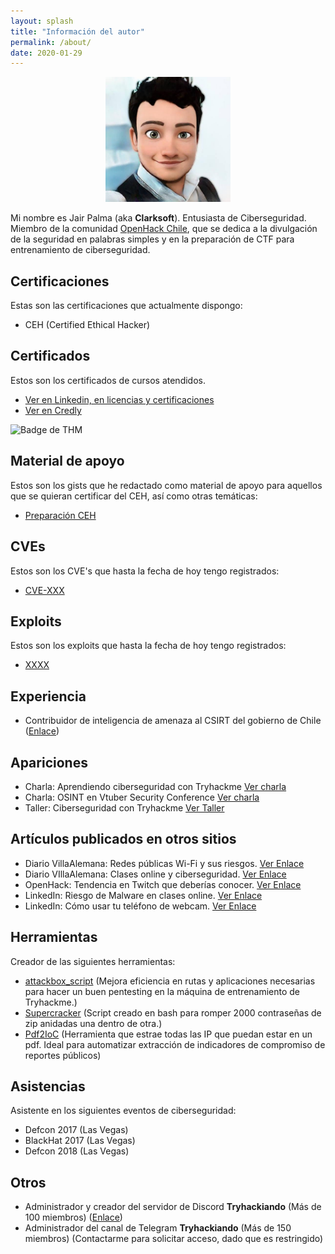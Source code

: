 ```yaml
---
layout: splash
title: "Información del autor"
permalink: /about/
date: 2020-01-29
---
```



<p align="center">
<img src="/assets/images/avatar.png" width="200">
</p>

Mi nombre es Jair Palma (aka **Clarksoft**). Entusiasta de Ciberseguridad.
Miembro de la comunidad [OpenHack Chile](www.openhack.cl), que se dedica a la divulgación de la seguridad en palabras simples y en la preparación de CTF para entrenamiento de ciberseguridad.

## Certificaciones
Estas son las certificaciones que actualmente dispongo:

- CEH (Certified Ethical Hacker)

## Certificados
Estos son los certificados de cursos atendidos.

- [Ver en Linkedin, en licencias y certificaciones](https://www.linkedin.com/in/jairpalmavicenty/)
- [Ver en Credly](https://www.credly.com/users/jair-palma)

![Badge de THM](https://tryhackme-badges.s3.amazonaws.com/clarksoft.png "TryHackme")



## Material de apoyo
Estos son los gists que he redactado como material de apoyo para aquellos que se quieran certificar del CEH, así como otras temáticas:

- [Preparación CEH](https://clarksoft.github.io/Notas-de-seguridad/)


## CVEs
Estos son los CVE's que hasta la fecha de hoy tengo registrados:

- [CVE-XXX](https://nvd.nist.gov/vuln/detail/CVE-xxx)

## Exploits
Estos son los exploits que hasta la fecha de hoy tengo registrados:

- [XXXX](https://www.exploit-db.com/exploits/cxxxx)

## Experiencia
- Contribuidor de inteligencia de amenaza al CSIRT del gobierno de Chile ([Enlace](https://www.csirt.gob.cl))

## Apariciones

- Charla: Aprendiendo ciberseguridad con Tryhackme [Ver charla](https://www.youtube.com/watch?v=z4VfCBygxng)
- Charla: OSINT en Vtuber Security Conference [Ver charla](https://www.youtube.com/watch?v=ZigRyc0ndME&t=5349s)
- Taller: Ciberseguridad con Tryhackme [Ver Taller](próximamente)

## Artículos publicados en otros sitios
- Diario VillaAlemana: Redes públicas Wi-Fi y sus riesgos. [Ver Enlace](https://comunaldevillaalemana.cl/redes-publicas-wi-fi-y-sus-riesgos/)
- Diario VIllaAlemana: Clases online y ciberseguridad. [Ver Enlace](https://comunaldevillaalemana.cl/clases-online-y-ciberseguridad/)
- OpenHack: Tendencia en Twitch que deberías conocer. [Ver Enlace](https://openhack.cl/tendencias-en-twitch-que-necesitas-conocer/)
- LinkedIn: Riesgo de Malware en clases online. [Ver Enlace](https://www.linkedin.com/pulse/riesgo-de-malware-en-clases-online-jair-palma-vicenty/)
- LinkedIn: Cómo usar tu teléfono de webcam. [Ver Enlace](https://www.linkedin.com/pulse/c%C3%B3mo-usar-un-tel%C3%A9fono-m%C3%B3vil-como-webcam-para-zoom-o-palma-vicenty/)


## Herramientas
Creador de las siguientes herramientas:

- [attackbox_script](https://github.com/clarksoft/attackbox_script) (Mejora eficiencia en rutas y aplicaciones necesarias para hacer un buen pentesting en la máquina de entrenamiento de Tryhackme.)
- [Supercracker](https://github.com/clarksoft/supercracker.sh) (Script creado en bash para romper 2000 contraseñas de zip anidadas una dentro de otra.)
- [Pdf2IoC](https://github.com/clarksoft/pdf2IoC) (Herramienta que estrae todas las IP que puedan estar en un pdf. Ideal para automatizar extracción de indicadores de compromiso de reportes públicos)

## Asistencias
Asistente en los siguientes eventos de ciberseguridad:

- Defcon 2017 (Las Vegas)
- BlackHat 2017 (Las Vegas)
- Defcon 2018 (Las Vegas)

## Otros

- Administrador y creador del servidor de Discord **Tryhackiando** (Más de 100 miembros) ([Enlace](https://discord.org/vApWjFz))
- Administrador del canal de Telegram **Tryhackiando** (Más de 150 miembros) (Contactarme para solicitar acceso, dado que es restringido)


